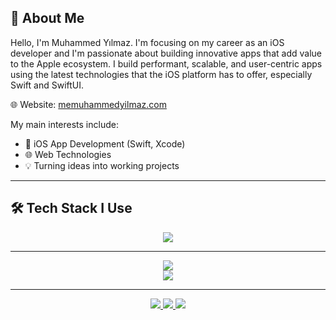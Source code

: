 ## 👋 About Me

Hello, I'm Muhammed Yılmaz. I'm focusing on my career as an iOS developer and I'm passionate about building innovative apps that add value to the Apple ecosystem. I build performant, scalable, and user-centric apps using the latest technologies that the iOS platform has to offer, especially Swift and SwiftUI. 

🌐 Website: [memuhammedyilmaz.com](https://muhammedyilmaz.co)



My main interests include:

- 📱 iOS App Development (Swift, Xcode)
- 🌐 Web Technologies
- 💡 Turning ideas into working projects

---

## 🛠️ Tech Stack I Use

<p align="center">
  <img src="https://skillicons.dev/icons?i=swift,js,html,css,github,vscode&theme=light" />
</p>

---
<p align="center">
  <!-- Genel istatistikler -->
  <img src="https://github-readme-stats.vercel.app/api?username=memuhammedyilmaz&show_icons=true&theme=radical&count_private=true&include_all_commits=true" />
  <br/>

  <!-- Commit serisi (streak) -->
  <img src="https://github-readme-streak-stats.herokuapp.com?user=memuhammedyilmaz&theme=tokyonight&hide_border=false" />
  <br/>
</p>

---

<!-- SOSYAL MEDYA İKONLARI -->
<p align="center">
  <a href="https://github.com/memuhammedyilmaz" target="_blank">
    <img src="https://img.shields.io/github/followers/memuhammedyilmaz?label=GitHub&style=social" />
  </a>
  <a href="https://linkedin.com/in/memuhammedyilmaz" target="_blank">
    <img src="https://img.shields.io/badge/LinkedIn-blue?style=flat&logo=linkedin" />
  </a>
  <a href="mailto:info@muhammedyilmaz.co">
    <img src="https://img.shields.io/badge/E--Mail-DarkRed?style=flat&logo=gmail&logoColor=white" />
  </a>
</p>

